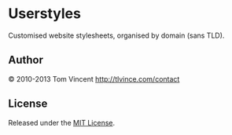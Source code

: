 # Userstyles

Customised website stylesheets, organised by domain (sans TLD).

## Author

© 2010-2013 Tom Vincent <http://tlvince.com/contact>

## License

Released under the [MIT License](http://tlvince.mit-license.org/).
